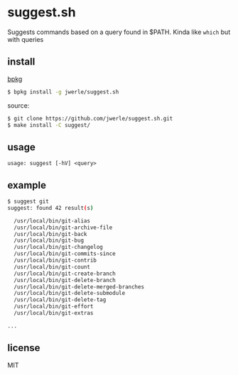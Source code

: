 suggest.sh
==========

Suggests commands based on a query found in $PATH. Kinda like `which`
but with queries

## install

[bpkg](https://github.com/sergeyget/bpkg_advanced)

```sh
$ bpkg install -g jwerle/suggest.sh
```

source:

```sh
$ git clone https://github.com/jwerle/suggest.sh.git
$ make install -C suggest/
```

## usage

```
usage: suggest [-hV] <query>
```

## example

```sh
$ suggest git
suggest: found 42 result(s)

  /usr/local/bin/git-alias
  /usr/local/bin/git-archive-file
  /usr/local/bin/git-back
  /usr/local/bin/git-bug
  /usr/local/bin/git-changelog
  /usr/local/bin/git-commits-since
  /usr/local/bin/git-contrib
  /usr/local/bin/git-count
  /usr/local/bin/git-create-branch
  /usr/local/bin/git-delete-branch
  /usr/local/bin/git-delete-merged-branches
  /usr/local/bin/git-delete-submodule
  /usr/local/bin/git-delete-tag
  /usr/local/bin/git-effort
  /usr/local/bin/git-extras

...
```

## license

MIT
